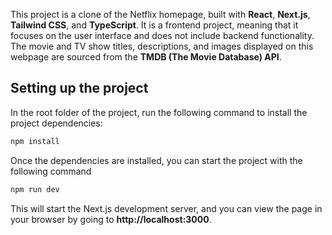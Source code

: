This project is a clone of the Netflix homepage, built with **React**, **Next.js**, **Tailwind CSS**, and **TypeScript**. It is a frontend project, meaning that it focuses on the user interface and does not include backend functionality. The movie and TV show titles, descriptions, and images displayed on this webpage are sourced from the **TMDB (The Movie Database) API**. 

## Setting up the project

In the root folder of the project, run the following command to install the project dependencies:

```bash
npm install
```
Once the dependencies are installed, you can start the project with the following command

```bash
npm run dev
```
This will start the Next.js development server, and you can view the page in your browser by going to **http://localhost:3000**.

